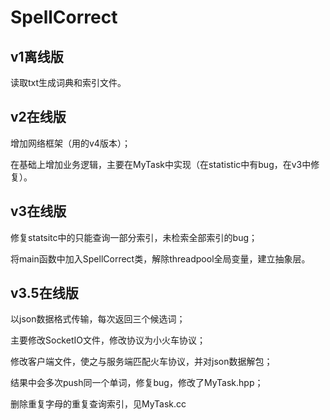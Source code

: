 # SpellCorrect  

## v1离线版

读取txt生成词典和索引文件。

## v2在线版

增加网络框架（用的v4版本）；

在基础上增加业务逻辑，主要在MyTask中实现（在statistic中有bug，在v3中修复）。

## v3在线版

修复statsitc中的只能查询一部分索引，未检索全部索引的bug；

将main函数中加入SpellCorrect类，解除threadpool全局变量，建立抽象层。

## v3.5在线版

以json数据格式传输，每次返回三个候选词；

主要修改SocketIO文件，修改协议为小火车协议；

修改客户端文件，使之与服务端匹配火车协议，并对json数据解包；

结果中会多次push同一个单词，修复bug，修改了MyTask.hpp；

删除重复字母的重复查询索引，见MyTask.cc